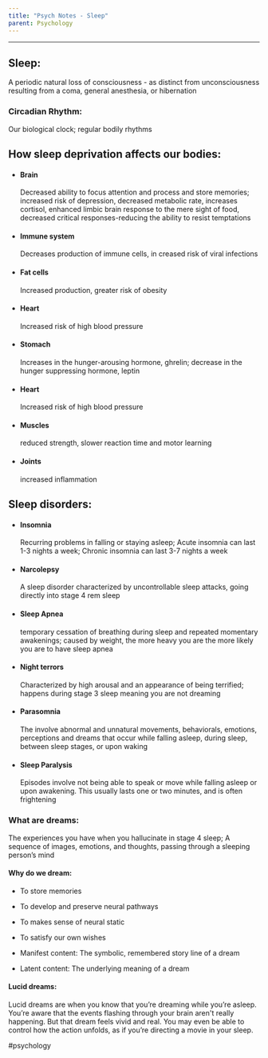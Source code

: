 ```yaml
---
title: "Psych Notes - Sleep"
parent: Psychology
---
```

___
## Sleep:
A periodic natural loss of consciousness - as distinct from unconsciousness resulting from a coma, general anesthesia, or hibernation
### Circadian Rhythm:
Our biological clock; regular bodily rhythms

## How sleep deprivation affects our bodies:
- #### Brain
	Decreased ability to focus attention and process and store memories; increased risk of depression, decreased metabolic rate, increases cortisol, enhanced limbic brain response to the mere sight of food, decreased critical responses-reducing the ability to resist temptations
- #### Immune system
	Decreases production of immune cells, in creased risk of viral infections
- #### Fat cells
	Increased production, greater risk of obesity
- #### Heart
	Increased risk of high blood pressure
- #### Stomach
	Increases in the hunger-arousing hormone, ghrelin; decrease in the hunger suppressing hormone, leptin
- #### Heart
	Increased risk of high blood pressure
- #### Muscles
	reduced strength, slower reaction time and motor learning
- #### Joints
	increased inflammation
  

## Sleep disorders:

- #### Insomnia
	Recurring problems in falling or staying asleep; Acute insomnia can last 1-3 nights a week; Chronic insomnia can last 3-7 nights a week
    
- #### Narcolepsy
	A sleep disorder characterized by uncontrollable sleep attacks, going directly into stage 4 rem sleep
    
- #### Sleep Apnea
	temporary cessation of breathing during sleep and repeated momentary awakenings; caused by weight, the more heavy you are the more likely you are to have sleep apnea
    
- #### Night terrors
	Characterized by high arousal and an appearance of being terrified; happens during stage 3 sleep meaning you are not dreaming
    
- #### Parasomnia
	The involve abnormal and unnatural movements, behaviorals, emotions, perceptions and dreams that occur while falling asleep, during sleep, between sleep stages, or upon waking
    
- #### Sleep Paralysis
	Episodes involve not being able to speak or move while falling asleep or upon awakening. This usually lasts one or two minutes, and is often frightening
    

### What are dreams:

The experiences you have when you hallucinate in stage 4 sleep; A sequence of images, emotions, and thoughts, passing through a sleeping person’s mind

#### Why do we dream:
- To store memories
    
- To develop and preserve neural pathways
    
- To makes sense of neural static
    
- To satisfy our own wishes
    
- Manifest content: The symbolic, remembered story line of a dream
    
- Latent content: The underlying meaning of a dream
#### Lucid dreams:
Lucid dreams are when you know that you’re dreaming while you’re asleep. You’re aware that the events flashing through your brain aren't really happening. But that dream feels vivid and real. You may even be able to control how the action unfolds, as if you’re directing a movie in your sleep.

#psychology
